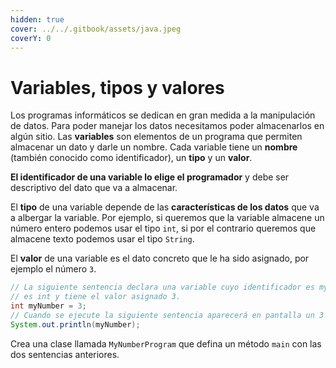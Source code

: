 ```yaml
---
hidden: true
cover: ../../.gitbook/assets/java.jpeg
coverY: 0
---
```


# Variables, tipos y valores

Los programas informáticos se dedican en gran medida a la manipulación de datos. Para poder manejar los datos necesitamos poder almacenarlos en algún sitio. Las **variables** son elementos de un programa que permiten almacenar un dato y darle un nombre. Cada variable tiene un **nombre** (también conocido como identificador), un **tipo** y un **valor**.

**El identificador de una variable lo elige el programador** y debe ser descriptivo del dato que va a almacenar.

El **tipo** de una variable depende de las **características de los datos** que va a albergar la variable. Por ejemplo, si queremos que la variable almacene un número entero podemos usar el tipo `int`, si por el contrario queremos que almacene texto podemos usar el tipo `String`.

El **valor** de una variable es el dato concreto que le ha sido asignado, por ejemplo el número `3`.

```java
// La siguiente sentencia declara una variable cuyo identificador es myNumber, su tipo
// es int y tiene el valor asignado 3.
int myNumber = 3;
// Cuando se ejecute la siguiente sentencia aparecerá en pantalla un 3
System.out.println(myNumber);
```

Crea una clase llamada `MyNumberProgram` que defina un método `main` con las dos sentencias anteriores.
